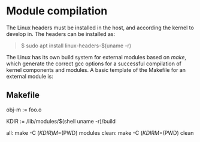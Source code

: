 # Module compilation

The Linux headers must be installed in the host, and according the kernel to develop in. The headers can be installed as:

> $ sudo apt install linux-headers-$(uname -r)

The Linux has its own build system for external modules based on *make*, which generate the correct gcc options for a successful compilation of kernel components and modules. A basic template of the Makefile for an external module is:

## Makefile

obj-m := foo.o

KDIR := /lib/modules/$(shell uname -r)/build

all:
	make -C $(KDIR) M=$(PWD) modules
clean:
	make -C $(KDIR M=$(PWD) clean

